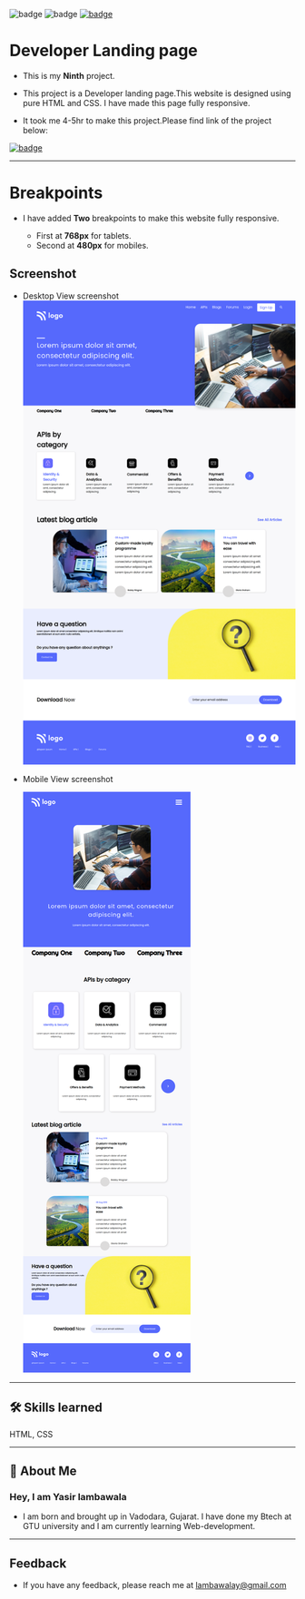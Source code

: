 ![badge](https://img.shields.io/badge/MADE%20WITH-HTML%20%26%20CSS-blue)
![badge](https://img.shields.io/badge/TIME%20TAKEN-4--5hrs-red)
[![badge](https://img.shields.io/badge/SEE%20DEMO%20-VISIT-green)](https://project9-27722.netlify.app/)

# Developer Landing page

- This is my **Ninth** project.

- This project is a Developer landing page.This website is designed using pure HTML and CSS. I have made this page fully responsive.

- It took me 4-5hr to make this project.Please find link of the project below:

[![badge](https://img.shields.io/badge/LINK%20OF-PROJECT--9-purple)](https://project9-27722.netlify.app/)

---

# Breakpoints

- I have added **Two** breakpoints to make this website fully responsive.

  - First at **768px** for tablets.
  - Second at **480px** for mobiles.

## Screenshot

- Desktop View screenshot
  ![App Screenshot](./project-9%20ss/project-9ss.png)

- Mobile View screenshot

  ![Mobiele screenshot](./project-9%20ss/project9-mobilevs.png)

---

## 🛠 Skills learned

HTML, CSS

---

## 🚀 About Me

### Hey, I am Yasir lambawala

- I am born and brought up in Vadodara, Gujarat. I have done my Btech at GTU university and I am currently learning Web-development.

---

## Feedback

- If you have any feedback, please reach me at lambawalay@gmail.com
